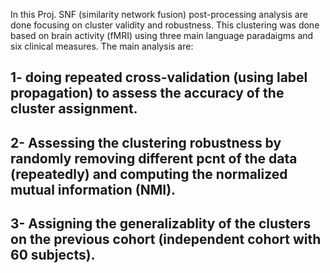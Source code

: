 In this Proj. SNF (similarity network fusion) post-processing analysis are done focusing on cluster validity and robustness.
This clustering was done based on brain activity (fMRI) using three main language paradaigms and six clinical measures.
The main analysis are:
## 1- doing repeated cross-validation (using label propagation) to assess the accuracy of the cluster assignment.
## 2- Assessing the clustering robustness by randomly removing different pcnt of the data (repeatedly) and computing the normalized mutual information (NMI). 
## 3- Assigning the generalizablity of the clusters on the previous cohort (independent cohort with 60 subjects). 
